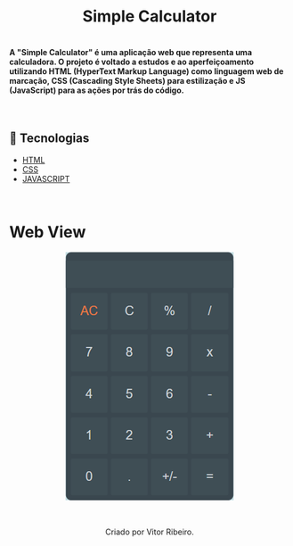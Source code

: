 <h1 align="center">Simple Calculator<h1>

#### A "Simple Calculator" é uma aplicação web que representa uma calculadora. O projeto é voltado a estudos e ao aperfeiçoamento utilizando HTML (HyperText Markup Language) como linguagem web de marcação, CSS (Cascading Style Sheets) para estilização e JS (JavaScript) para as ações por trás do código. 

<br>

## 🚀 Tecnologias

- [HTML](https://devdocs.io/html/)
- [CSS](https://devdocs.io/css/)
- [JAVASCRIPT](https://devdocs.io/javascript/)

<br>

# Web View
<p align="center">
    <img src="img/computer1.png" alt="">
</p>

<br>


<p align="center">
Criado por  Vitor Ribeiro.
</p>
